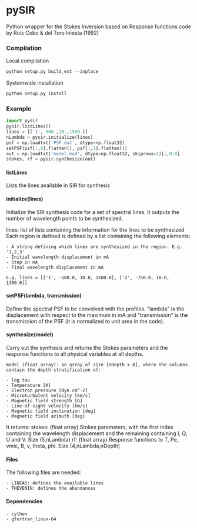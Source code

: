 # pySIR

Python wrapper for the Stokes Inversion based on Response functions code by Ruiz Cobo &amp; del Toro Iniesta (1992)

### Compilation
Local compilation
```python
python setup.py build_ext --inplace
```

Systemwide installation
```python
python setup.py install
```

### Example

```python
import pysir
pysir.listLines()
lines = [['1',-500.,10.,1500.]]
nLambda = pysir.initialize(lines)
psf = np.loadtxt('PSF.dat', dtype=np.float32)
setPSF(psf[:,0].flatten(), psf[:,1].flatten())
out = np.loadtxt('model.mod', dtype=np.float32, skiprows=1)[:,0:8]
stokes, rf = pysir.synthesize(out)
```

#### listLines
Lists the lines available in SIR for synthesis

#### initialize(lines)
Initialize the SIR synthesis code for a set of spectral lines. It outputs the number of wavelength points to be synthesized.
    
lines: list of lists containing the information for the lines to be synthesized
    Each region is defined is defined by a list containing the following elements:

    - A string defining which lines are synthesized in the region. E.g. '1,2,3'
    - Initial wavelength displacement in mA
    - Step in mA
    - Final wavelength displacement in mA

    E.g. lines = [['1', -500.0, 10.0, 1500.0], ['2', -750.0, 10.0, 1300.0]]

#### setPSF(lambda, transmission)
Define the spectral PSF to be convolved with the profiles. "lambda" is the displacement with respect to
the maximum in mA and "transmission" is the transmission of the PSF (it is normalized to unit area
in the code).
    
#### synthesize(model)
Carry out the synthesis and returns the Stokes parameters and the response functions to all physical variables at all depths.
    
    model (float array): an array of size [nDepth x 8], where the columns contain the depth stratification of:
    
    - log tau
    - Temperature [K]
    - Electron pressure [dyn cm^-2]
    - Microturbulent velocity [km/s]
    - Magnetic field strength [G]
    - Line-of-sight velocity [km/s]
    - Magnetic field inclination [deg]
    - Magnetic field azimuth [deg]
    
It returns:
    stokes: (float array) Stokes parameters, with the first index containing the wavelength displacement and the remaining
                                containing I, Q, U and V. Size (5,nLambda)
    rf: (float array) Response functions to T, Pe, vmic, B, v, theta, phi. Size (4,nLambda,nDepth)

#### Files
The following files are needed:

    - LINEAS: defines the available lines
    - THEVENIN: defines the abundances 

#### Dependencies
    - cython
    - gfortran_linux-64
